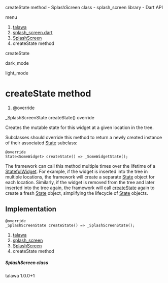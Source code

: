 




createState method - SplashScreen class - splash\_screen library - Dart API







menu

1. [talawa](../../index.html)
2. [splash\_screen.dart](../../splash_screen/splash_screen-library.html)
3. [SplashScreen](../../splash_screen/SplashScreen-class.html)
4. createState method

createState


dark\_mode

light\_mode




# createState method


1. @override

\_SplashScreenState
createState()
override

Creates the mutable state for this widget at a given location in the tree.

Subclasses should override this method to return a newly created
instance of their associated [State](https://api.flutter.dev/flutter/widgets/State-class.html) subclass:

```
@override
State<SomeWidget> createState() => _SomeWidgetState();

```

The framework can call this method multiple times over the lifetime of
a [StatefulWidget](https://api.flutter.dev/flutter/widgets/StatefulWidget-class.html). For example, if the widget is inserted into the tree
in multiple locations, the framework will create a separate [State](https://api.flutter.dev/flutter/widgets/State-class.html) object
for each location. Similarly, if the widget is removed from the tree and
later inserted into the tree again, the framework will call [createState](../../splash_screen/SplashScreen/createState.html)
again to create a fresh [State](https://api.flutter.dev/flutter/widgets/State-class.html) object, simplifying the lifecycle of
[State](https://api.flutter.dev/flutter/widgets/State-class.html) objects.


## Implementation

```
@override
_SplashScreenState createState() => _SplashScreenState();
```

 


1. [talawa](../../index.html)
2. [splash\_screen](../../splash_screen/splash_screen-library.html)
3. [SplashScreen](../../splash_screen/SplashScreen-class.html)
4. createState method

##### SplashScreen class





talawa
1.0.0+1







